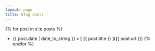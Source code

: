 ```yaml
---
layout: page
title: Blog posts
---
```



{% for post in site.posts %}
  * {{ post.date | date_to_string }} &raquo; [ {{ post.title }} ]({{ post.url }})
{% endfor %}